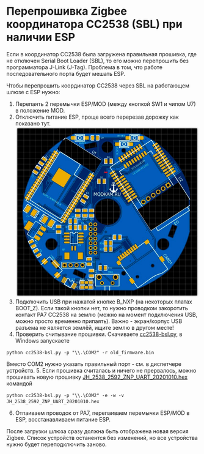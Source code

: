 # Перепрошивка Zigbee координатора CC2538 (SBL) при наличии ESP

Если в координатор CC2538 была загружена правильная прошивка, где не отключен Serial Boot Loader (SBL), то его можно перепрошить без программатора J-Link (J-Tag).
Проблема в том, что работе последовательного порта будет мешать ESP.

Чтобы перепрошить координатор CC2538 через SBL на работающем шлюзе с ESP нужно:
1. Перепаять 2 перемычки ESP/MOD (между кнопкой SW1 и чипом U7) в положение MOD.
2. Отключить питание ESP, проще всего перерезав дорожку как показано тут.
![home](/img/disable_esp.jpg)
3. Подключить USB при нажатой кнопке B_NXP (на некоторых платах BOOT_Z). Если такой кнопки нет, то нужно проводком закоротить контакт PA7 CC2538 на землю (можно на момент подключения USB, можно просто временно припаять). Важно - экран/корпус USB разъема не является землёй, ищите землю в другом месте!
4. Проверить считывание прошивки. Скачиваете [cc2538-bsl.py](https://github.com/JelmerT/cc2538-bsl), в Windows запускаете 
```
python cc2538-bsl.py -p "\\.\COM2" -r old_firmware.bin
```
Вместо COM2 нужно указать правильный порт - см. в диспетчере устройств.
5. Если прошивка считалась и ничего не прервалось, можно прошивать новую прошивку [JH_2538_2592_ZNP_UART_20201010.hex](/rom/JH_2538_2592_ZNP_UART_20201010.hex) командой 
```
python cc2538-bsl.py -p "\\.\COM2" -e -w -v JH_2538_2592_ZNP_UART_20201010.hex
```
6. Отпаиваем проводок от PA7, перепаиваем перемычки ESP/MOD в ESP, восстанавливаем питание ESP.

После загрузки шлюза сразу должна быть отображена новая версия Zigbee. Список устройств останентся без изменений, но все устройства нужно будет переподключить заново.
